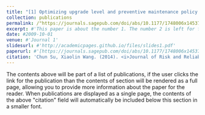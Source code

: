 ```yaml
---
title: "[1] Optimizing upgrade level and preventive maintenance policy for second-hand products sold with warranty"
collection: publications
permalink: /"https://journals.sagepub.com/doi/abs/10.1177/1748006x14537250"
excerpt: #'This paper is about the number 1. The number 2 is left for future work.'
date: #2009-10-01
venue: #'Journal 1'
slidesurl: #'http://academicpages.github.io/files/slides1.pdf'
paperurl: #'[https://journals.sagepub.com/doi/abs/10.1177/1748006x14537250]'
citation: 'Chun Su, Xiaolin Wang. (2014). <i>Journal of Risk and Reliability</i>. 228(5), 518-528.'
---
```


The contents above will be part of a list of publications, if the user clicks the link for the publication than the contents of section will be rendered as a full page, allowing you to provide more information about the paper for the reader. When publications are displayed as a single page, the contents of the above "citation" field will automatically be included below this section in a smaller font.
